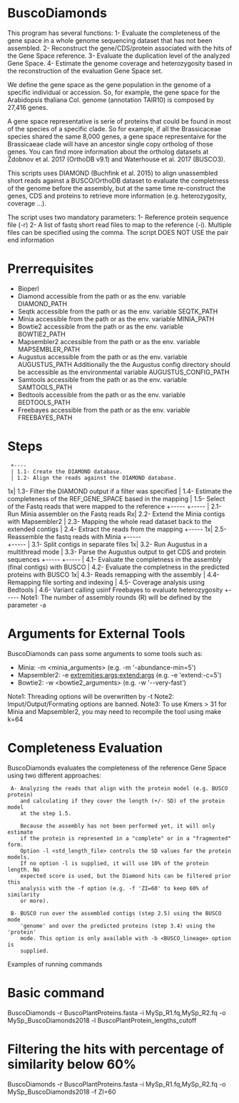 # BuscoDiamonds

  This program has several functions:
    1- Evaluate the completeness of the gene space in a whole genome sequencing dataset that has not been assembled.
    2- Reconstruct the gene/CDS/protein associated with the hits of the Gene Space reference.
    3- Evaluate the duplication level of the analyzed Gene Space.
    4- Estimate the genome coverage and heterozygosity based in the reconstruction of the evaluation Gene Space set.

  We define the gene space as the gene population in the genome of a specific
  individual or accession. So, for example, the gene space for the Arabidopsis
  thaliana Col. genome (annotation TAIR10) is composed by 27,416 genes.

  A gene space representative is serie of proteins that could be found in most
  of the species of a specific clade. So for example, if all the Brassicaceae
  species shared the same 8,000 genes, a gene space representaive for the
  Brassicaeae clade will have an ancestor single copy ortholog of those genes.
  You can find more information about the ortholog datasets at Zdobnov et al.
  2017 (OrthoDB v9.1) and Waterhouse et al. 2017 (BUSCO3).  
  
  This scripts uses DIAMOND (Buchfink et al. 2015) to align unassembled short
  reads against a BUSCO/OrthoDB dataset to evaluate the completness of the
  genome before the assembly, but at the same time re-construct the genes, 
  CDS and proteins to retrieve more information (e.g. heterozygosity, coverage
  ...).

  The script uses two mandatory parameters:
    1- Reference protein sequence file (-r)
    2- A list of fastq short read files to map to the reference (-i). 
       Multiple files can be specified using the comma. The script DOES 
       NOT USE the pair end information

  Prerrequisites
  ==============
   * Bioperl
   * Diamond accessible from the path or as the env. variable DIAMOND_PATH
   * Seqtk accessible from the path or as the env. variable SEQTK_PATH
   * Minia accessible from the path or as the env. variable MINIA_PATH
   * Bowtie2 accessible from the path or as the env. variable BOWTIE2_PATH
   * Mapsembler2 accessible from the path or as the env. variable MAPSEMBLER_PATH
   * Augustus accessible from the path or as the env. variable AUGUSTUS_PATH
     Additionally the the Augustus config directory should be accessible as the
     environmental variable AUGUSTUS_CONFIG_PATH
   * Samtools accessible from the path or as the env. variable SAMTOOLS_PATH
   * Bedtools accessible from the path or as the env. variable BEDTOOLS_PATH 
   * Freebayes accessible from the path or as the env. variable FREEBAYES_PATH

  Steps
  =====
     +---- 
     | 1.1- Create the DIAMOND database.
     | 1.2- Align the reads against the DIAMOND database.
   1x| 1.3- Filter the DIAMOND output if a filter was specified
     | 1.4- Estimate the completeness of the REF_GENE_SPACE based in the mapping
     | 1.5- Select of the Fastq reads that were mapped to the reference
     +-----
     +-----
     | 2.1- Run Minia assembler on the Fastq reads
   Rx| 2.2- Extend the Minia contigs with Mapsembler2
     | 2.3- Mapping the whole read dataset back to the extended contigs
     | 2.4- Extract the reads from the mapping
     +-----
   1x| 2.5- Reassemble the fastq reads with Minia
     +-----  
     +-----
     | 3.1- Split contigs in separate files
   1x| 3.2- Run Augustus in a multithread mode
     | 3.3- Parse the Augustus output to get CDS and protein sequences
     +-----
     +-----
     | 4.1- Evaluate the completness in the assembly (final contigs) with BUSCO
     | 4.2- Evaluate the completness in the predicted proteins with BUSCO
   1x| 4.3- Reads remapping with the assembly
     | 4.4- Remapping file sorting and indexing
     | 4.5- Coverage analysis using Bedtools
     | 4.6- Variant calling usinf Freebayes to evaluate heterozygosity
     +-----
     Note1: The number of assembly rounds (R) will be defined by the parameter
           -a <assembly rounds>
   
  Arguments for External Tools
  ============================
  BuscoDiamonds can pass some arguments to some tools such as:
   * Minia: -m <minia_arguments> (e.g. -m '-abundance-min=5')
   * Mapsembler2: -e <extremities:args;extend:args> (e.g. -e 'extend:-c=5')
   * Bowtie2: -w <bowtie2_arguments> (e.g. -w '--very-fast')

   Note1: Threading options will be overwritten by -t <threads>
   Note2: Imput/Output/Formating options are banned.
   Note3: To use Kmers > 31 for Minia and Mapsembler2, you may need to recompile the tool using make k=64

  Completeness Evaluation
  =======================
  BuscoDiamonds evaluates the completeness of the reference Gene Space using two
  different approaches:

     A- Analyzing the reads that align with the protein model (e.g. BUSCO protein)
        and calculating if they cover the length (+/- SD) of the protein model
        at the step 1.5. 
        
        Because the assembly has not been performed yet, it will only estimate
        if the protein is represented in a "complete" or in a "fragmented" form.
        Option -l <std_length_file> controls the SD values for the protein models.
        If no option -l is supplied, it will use 10% of the protein length. No 
        expected score is used, but the Diamond hits can be filtered prior this 
        analysis with the -f option (e.g. -f 'ZI=60' to keep 60% of similarity 
        or more).

     B- BUSCO run over the assembled contigs (step 2.5) using the BUSCO mode 
        'genome' and over the predicted proteins (step 3.4) using the 'protein'
        mode. This option is only available with -b <BUSCO_lineage> option is 
        supplied.



  Examples of running commands
  # Basic command
   BuscoDiamonds -r BuscoPlantProteins.fasta -i MySp_R1.fq,MySp_R2.fq 
                 -o MySp_BuscoDiamonds2018 -l BuscoPlantProtein_lengths_cutoff

  # Filtering the hits with percentage of similarity below 60%
   BuscoDiamonds -r BuscoPlantProteins.fasta -i MySp_R1.fq,MySp_R2.fq 
                 -o MySp_BuscoDiamonds2018 -f ZI=60

